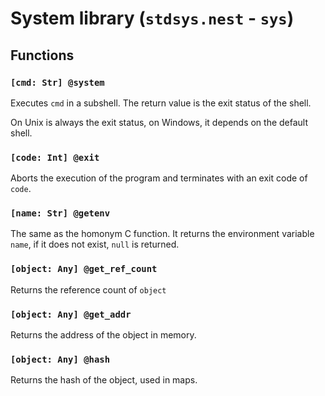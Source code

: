 # System library (`stdsys.nest` - `sys`)

## Functions

### `[cmd: Str] @system`

Executes `cmd` in a subshell. The return value is the exit status of the shell.

On Unix is always the exit status, on Windows, it depends on the default shell.

### `[code: Int] @exit`

Aborts the execution of the program and terminates with an exit code of `code`.

### `[name: Str] @getenv`

The same as the homonym C function. It returns the environment variable `name`,
if it does not exist, `null` is returned.

### `[object: Any] @get_ref_count`

Returns the reference count of `object`

### `[object: Any] @get_addr`

Returns the address of the object in memory.

### `[object: Any] @hash`

Returns the hash of the object, used in maps.

